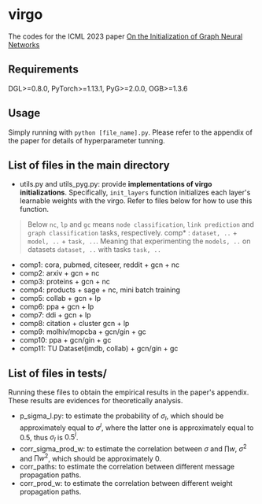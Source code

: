 # virgo
The codes for the ICML 2023 paper [On the Initialization of Graph Neural Networks](https://proceedings.mlr.press/v202/li23y.html)

## Requirements
DGL>=0.8.0, PyTorch>=1.13.1, PyG>=2.0.0, OGB>=1.3.6

## Usage
Simply running with `python [file_name].py`. Please refer to the appendix of the paper for details of hyperparameter tunning.

## List of files in the main directory
* utils.py and utils_pyg.py: provide **implementations of virgo initializations**. Specifically, `init_layers` function initializes each layer's learnable weights
with the virgo. Refer to files below for how to use this function.

> Below `nc`, `lp` and `gc` means `node classification`, `link prediction` and `graph classification` tasks, respectively. 
> comp* : `dataset, ..` + `model, ..` + `task, ..`. Meaning that experimenting the `models, ..` on datasets `dataset, ..` with tasks `task, ..`
* comp1: cora, pubmed, citeseer, reddit + gcn + nc
* comp2: arxiv + gcn + nc
* comp3: proteins + gcn + nc
* comp4: products + sage + nc, mini batch training
* comp5: collab + gcn + lp
* comp6: ppa + gcn + lp
* comp7: ddi + gcn + lp
* comp8: citation + cluster gcn + lp
* comp9: molhiv/mopcba + gcn/gin + gc
* comp10: ppa + gcn/gin + gc
* comp11: TU Dataset(imdb, collab) + gcn/gin + gc

## List of files in tests/
Running these files to obtain the empirical results in the paper's appendix. These results are evidences for theoretically analysis.

* p_sigma_l.py: to estimate the probability of $\sigma_l$, which should be approximately equal to $\sigma^l$, where the latter one is approximately equal to 0.5, thus $\sigma_l$ is $0.5^l$.
* corr_sigma_prod_w: to estimate the correlation between $\sigma$ and $\prod w$, $\sigma^2$ and $\prod w^2$, which should be approximately 0.
* corr_paths: to estimate the correlation between different message propagation paths.
* corr_prod_w: to estimate the correlation between different weight propagation paths.
